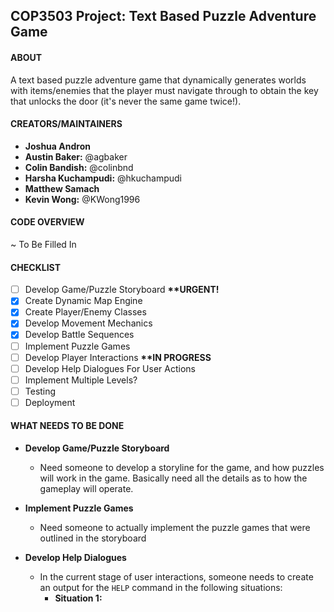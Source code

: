 ## COP3503 Project: Text Based Puzzle Adventure Game

#### ABOUT
A text based puzzle adventure game that dynamically generates worlds with items/enemies that the player must navigate through to obtain the key that unlocks the door (it's never the same game twice!).
	
#### CREATORS/MAINTAINERS
- <b>Joshua Andron</b>
- <b>Austin Baker:</b> @agbaker
- <b>Colin Bandish:</b> @colinbnd
- <b>Harsha Kuchampudi:</b> @hkuchampudi
- <b>Matthew Samach</b>
- <b>Kevin Wong:</b> @KWong1996

#### CODE OVERVIEW
~ To Be Filled In

#### CHECKLIST
- [ ] Develop Game/Puzzle Storyboard <b> **URGENT! </b>
- [X] Create Dynamic Map Engine
- [X] Create Player/Enemy Classes
- [X] Develop Movement Mechanics
- [X] Develop Battle Sequences
- [ ] Implement Puzzle Games
- [ ] Develop Player Interactions <b> **IN PROGRESS </b>
- [ ] Develop Help Dialogues For User Actions
- [ ] Implement Multiple Levels?
- [ ] Testing
- [ ] Deployment

#### WHAT NEEDS TO BE DONE

- <b>Develop Game/Puzzle Storyboard</b>
  - Need someone to develop a storyline for the game, and how puzzles will work in the game. Basically need all the details as to how the gameplay will operate.

- <b>Implement Puzzle Games</b>
  - Need someone to actually implement the puzzle games that were outlined in the storyboard

- <b>Develop Help Dialogues</b>
  - In the current stage of user interactions, someone needs to create an output for the `HELP` command in the following situations:
    - <b> Situation 1: </b> 
